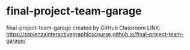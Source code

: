 # final-project-team-garage
final-project-team-garage created by GitHub Classroom
LINK: https://sapienzainteractivegraphicscourse.github.io/final-project-team-garage/
